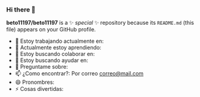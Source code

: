 ### Hi there 👋

**beto11197/beto11197** is a ✨ _special_ ✨ repository because its `README.md` (this file) appears on your GitHub profile.

- 🔭 Estoy trabajando actualmente en: 
- 🌱 Actualmente estoy aprendiendo:
- 👯 Estoy buscando colaborar en:
- 🤔 Estoy buscando ayudar en:
- 💬 Preguntame sobre:
- 📫 ¿Como encontrar?: Por correo correo@mail.com
- 😄 Pronombres: 
- ⚡ Cosas divertidas: 


